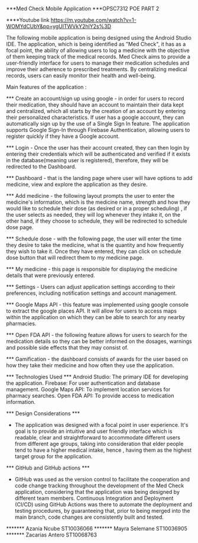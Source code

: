 ***Med Check Mobile Application
***OPSC7312 POE PART 2

****Youtube link
https://m.youtube.com/watch?v=1-WOMYdCUbY&pp=ygUITWVkY2hlY2s%3D


The following mobile application is being designed using the Android Studio IDE.
The application, which is being identified as "Med Check", it  has as a focal point, the ability of allowing users to log a medicine with the objective of them keeping track of the medical records. Med Check aims to provide a user-friendly interface for users to manage their medication schedules and improve their adherence to prescribed treatments. By centralizing medical records, users can easily monitor their health and well-being.

Main features of the application :

*** Create an account/sign up using google - in order for users to record their medication, they should have an account to maintain their data kept and centralized, which all starts by the creation of an account by entering their personalized characteristics. If user has a google account, they can automatically sign up by the use of a Single Sign In feature. The application  supports Google Sign-In through Firebase Authentication, allowing users to register quickly if they have a Google account.

*** Login - Once the user has their account created, they can then login by entering their credentials which will be authenticated and verified if it exists in the database(meaning user is registered), therefore, they will be redirected to the Dashboard.

*** Dashboard - that is the landing page where user will have options to add medicine, view and explore the application as they desire. 

*** Add medicine - the following layout prompts the user to enter the medicine's information, which is the medicine name, strength and how they would like to schedule their dose (as desired or in a proper scheduling) , if the user selects as needed, they will log whenever they intake it, on the other hand, if they choose to schedule, they will be redirected to schedule dose page.

*** Schedule dose - with the following page, the user will enter the time they desire to take the medicine, what is the quantity and how frequently they wish to take it. Once they have entered, they can click on schedule dose button that will redirect them to my medicine page.

*** My medicine - this page is responsible for displaying the medicine details that were previously entered. 

*** Settings - Users can adjust application settings according to their preferences, including notification settings and account management.

*** Google Maps API - this feature was implemented using google console to extract the google places API. It will allow for users to access maps within the application on which they can be able to search for any nearby pharmacies.

*** Open FDA API - the following feature allows for users to search for the medication details so they can be better informed on the dosages, warnings and possible side effects that they may consist of. 

*** Gamification - the dashboard consists of awards for the user based on how they take their medicine and how often they use the application. 

*** Technologies Used ***
Android Studio: The primary IDE for developing the application.
Firebase: For user authentication and database management.
Google Maps API: To implement location services for pharmacy searches.
Open FDA API: To provide access to medication information.

*** Design Considerations ***
- The application was designed with a focal point in user experience. It's goal is to provide an intuitive and user friendly interface which is readable, clear and straightforward to accommodate different users from different age groups, taking into consideration that elder people tend to have a higher medical intake, hence , having them as the highest target group for the application. 

*** GitHub and GitHub actions ***
- GitHub was used as the version control to facilitate the cooperation and code change tracking throughout the development of the Med Check application, considering that the application was being designed by different team members. Continuous Integration and Deployment (CI/CD) using GitHub Actions was there to automate the deployment and testing procedures, by guaranteeing that, prior to being merged into the main branch, code changes are consistently built and tested.


******* Azania Ncube ST10036066
******* Mayra Selemane ST10036905
******* Zacarias Antero ST10068763
